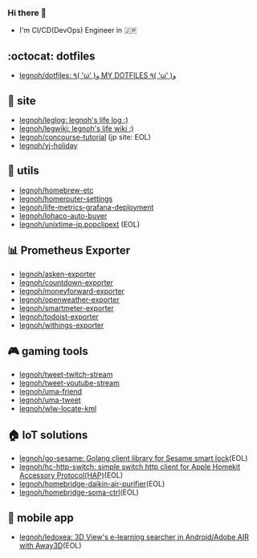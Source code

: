 ### Hi there 👋

<!--
**legnoh/legnoh** is a ✨ _special_ ✨ repository because its `README.md` (this file) appears on your GitHub profile.

Here are some ideas to get you started:

- 🔭 I’m currently working on ...
- 🌱 I’m currently learning ...
- 👯 I’m looking to collaborate on ...
- 🤔 I’m looking for help with ...
- 💬 Ask me about ...
- 📫 How to reach me: ...
- 😄 Pronouns: ...
- ⚡ Fun fact: ...
-->

- I'm CI/CD(DevOps) Engineer in :jp:

## :octocat: dotfiles

- [legnoh/dotfiles: ٩( 'ω' )و MY DOTFILES ٩( 'ω' )و](https://github.com/legnoh/dotfiles)

## :notebook: site

- [legnoh/leglog: legnoh's life log :)](https://github.com/legnoh/leglog)
- [legnoh/legwiki: legnoh's life wiki :)](https://github.com/legnoh/legwiki)
- [legnoh/concourse-tutorial](https://github.com/legnoh/concourse-tutorial) (jp site: EOL)
- [legnoh/yj-holiday](https://github.com/legnoh/yj-holiday)

## :knife: utils

- [legnoh/homebrew-etc](https://github.com/legnoh/homebrew-etc)
- [legnoh/homerouter-settings](https://github.com/legnoh/homerouter-settings)
- [legnoh/life-metrics-grafana-deployment](https://github.com/legnoh/life-metrics-grafana-deployment)
- [legnoh/lohaco-auto-buyer](https://github.com/legnoh/lohaco-auto-buyer)
- [legnoh/unixtime-jp.popclipext](https://github.com/legnoh/unixtime-jp.popclipext) (EOL)

## :bar_chart: Prometheus Exporter

- [legnoh/asken-exporter](https://github.com/legnoh/asken-exporter)
- [legnoh/countdown-exporter](https://github.com/legnoh/countdown-exporter)
- [legnoh/moneyforward-exporter](https://github.com/legnoh/moneyforward-exporter)
- [legnoh/openweather-exporter](https://github.com/legnoh/openweather-exporter)
- [legnoh/smartmeter-exporter](https://github.com/legnoh/smartmeter-exporter)
- [legnoh/todoist-exporter](https://github.com/legnoh/todoist-exporter)
- [legnoh/withings-exporter](https://github.com/legnoh/withings-exporter)

## :video_game: gaming tools

- [legnoh/tweet-twitch-stream](https://github.com/legnoh/tweet-twitch-stream)
- [legnoh/tweet-youtube-stream](https://github.com/legnoh/tweet-youtube-stream)
- [legnoh/uma-friend](https://github.com/legnoh/uma-friend)
- [legnoh/uma-tweet](https://github.com/legnoh/uma-tweet)
- [legnoh/wlw-locate-kml](https://github.com/legnoh/wlw-locate-kml)

## :house: IoT solutions

- [legnoh/go-sesame: Golang client library for Sesame smart lock](https://github.com/legnoh/go-sesame)(EOL)
- [legnoh/hc-http-switch: simple switch http client for Apple Homekit Accessory Protocol(HAP)](https://github.com/legnoh/hc-http-switch)(EOL)
- [legnoh/homebridge-daikin-air-purifier](https://github.com/legnoh/homebridge-daikin-air-purifier)(EOL)
- [legnoh/homebridge-soma-ctrl](https://github.com/legnoh/homebridge-soma-ctrl)(EOL)

## :iphone: mobile app

- [legnoh/ledoxea: 3D View's e-learning searcher in Android/Adobe AIR with Away3D](https://github.com/legnoh/ledoxea)(EOL)
